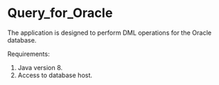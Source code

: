 # Query_for_Oracle
The application is designed to perform DML operations for the Oracle database.

Requirements:
1. Java version 8.
2. Access to database host.
